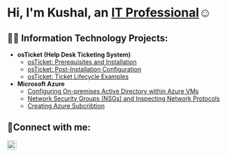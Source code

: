 <h1>Hi, I'm Kushal, an <a href="www.linkedin.com/in/kushal-thokar">IT Professional</a>☺</h1>

<h2>👨‍💻 Information Technology Projects:</h2>

- <b>osTicket (Help Desk Ticketing System)</b>
  - [osTicket: Prerequisites and Installation](https://github.com/Kushaltho/osticket-prereqs)
  - [osTicket: Post-Installation Configuration](https://github.com/Kushaltho/post-install-config.git)
  - [osTicket: Ticket Lifecycle Examples](https://github.com/Kushaltho/ticket-lifecycle)
- <b>Microsoft Azure</b>
  - [Configuring On-premises Active Directory within Azure VMs](https://github.com/kushaltho/configure-ad)
  - [Network Security Groups (NSGs) and Inspecting Network Protocols](https://github.com/kushaltho/azure-network-protocols)
  - [Creating Azure Subcribtion ](https://github.com/kushaltho/azure-network-protocols)

<h2>🤳Connect with me:</h2>


[<img align="left" alt="Josh | LinkedIn" width="22px" src="https://cdn.jsdelivr.net/npm/simple-icons@v3/icons/linkedin.svg" />][linkedin]



[linkedin]: https://www.linkedin.com/in/kushal-thokar
